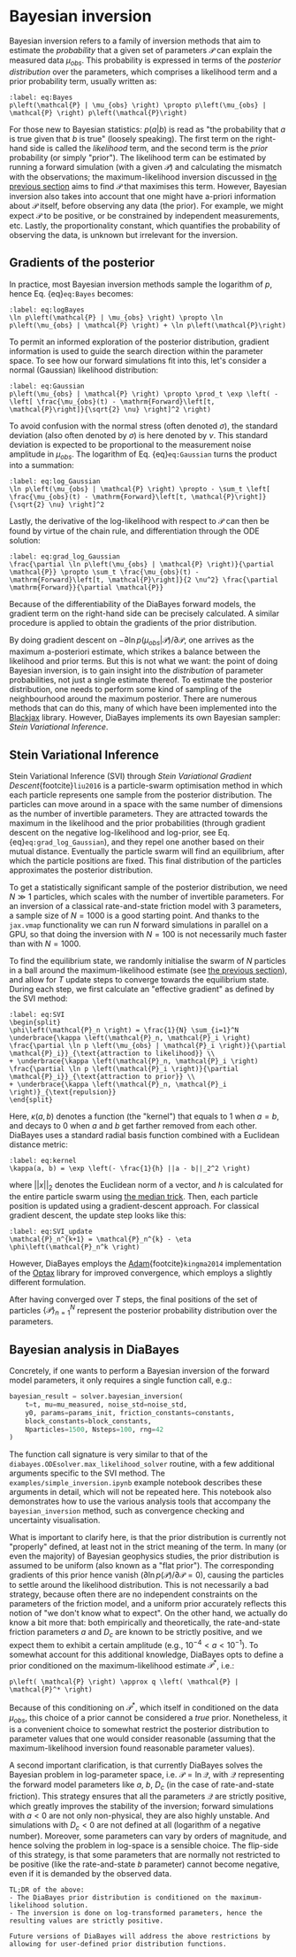 # Bayesian inversion

Bayesian inversion refers to a family of inversion methods that aim to estimate the _probability_ that a given set of parameters $\mathcal{P}$ can explain the measured data $\mu_{obs}$. This probability is expressed in terms of the _posterior distribution_ over the parameters, which comprises a likelihood term and a prior probability term, usually written as:
```{math}
:label: eq:Bayes
p\left(\mathcal{P} | \mu_{obs} \right) \propto p\left(\mu_{obs} | \mathcal{P} \right) p\left(\mathcal{P}\right)
```
For those new to Bayesian statistics: $p\left(a|b \right)$ is read as "the probability that $a$ is true given that $b$ is true" (loosely speaking). The first term on the right-hand side is called the _likelihood_ term, and the second term is the _prior_ probability (or simply "prior"). The likelihood term can be estimated by running a forward simulation (with a given $\mathcal{P}$) and calculating the mismatch with the observations; the maximum-likelihood inversion discussed in [the previous section](max-likelihood) aims to find $\mathcal{P}$ that maximises this term. However, Bayesian inversion also takes into account that one might have a-priori information about $\mathcal{P}$ itself, before observing any data (the prior). For example, we might expect $\mathcal{P}$ to be positive, or be constrained by independent measurements, etc. Lastly, the proportionality constant, which quantifies the probability of observing the data, is unknown but irrelevant for the inversion.

## Gradients of the posterior

In practice, most Bayesian inversion methods sample the logarithm of $p$, hence Eq. {eq}`eq:Bayes` becomes:
```{math}
:label: eq:logBayes
\ln p\left(\mathcal{P} | \mu_{obs} \right) \propto \ln p\left(\mu_{obs} | \mathcal{P} \right) + \ln p\left(\mathcal{P}\right)
```
To permit an informed exploration of the posterior distribution, gradient information is used to guide the search direction within the parameter space. To see how our forward simulations fit into this, let's consider a normal (Gaussian) likelihood distribution:
```{math}
:label: eq:Gaussian
p\left(\mu_{obs} | \mathcal{P} \right) \propto \prod_t \exp \left( - \left[ \frac{\mu_{obs}(t) - \mathrm{Forward}\left[t, \mathcal{P}\right]}{\sqrt{2} \nu} \right]^2 \right)
```
To avoid confusion with the normal stress (often denoted $\sigma$), the standard deviation (also often denoted by $\sigma$) is here denoted by $\nu$. This standard deviation is expected to be proportional to the measurement noise amplitude in $\mu_{obs}$. The logarithm of Eq. {eq}`eq:Gaussian` turns the product into a summation:
```{math}
:label: eq:log_Gaussian
\ln p\left(\mu_{obs} | \mathcal{P} \right) \propto - \sum_t \left[ \frac{\mu_{obs}(t) - \mathrm{Forward}\left[t, \mathcal{P}\right]}{\sqrt{2} \nu} \right]^2
```
Lastly, the derivative of the log-likelihood with respect to $\mathcal{P}$ can then be found by virtue of the chain rule, and differentiation through the ODE solution:
```{math}
:label: eq:grad_log_Gaussian
\frac{\partial \ln p\left(\mu_{obs} | \mathcal{P} \right)}{\partial \mathcal{P}} \propto \sum_t \frac{\mu_{obs}(t) - \mathrm{Forward}\left[t, \mathcal{P}\right]}{2 \nu^2} \frac{\partial \mathrm{Forward}}{\partial \mathcal{P}}
```
Because of the differentiability of the DiaBayes forward models, the gradient term on the right-hand side can be precisely calculated. A similar procedure is applied to obtain the gradients of the prior distribution.

By doing gradient descent on $-\partial \ln p\left(\mu_{obs} | \mathcal{P} \right) / \partial \mathcal{P}$, one arrives as the maximum a-posteriori estimate, which strikes a balance between the likelihood and prior terms. But this is not what we want: the point of doing Bayesian inversion, is to gain insight into the _distribution_ of parameter probabilities, not just a single estimate thereof. To estimate the posterior distribution, one needs to perform some kind of sampling of the neighbourhood around the maximum posterior. There are numerous methods that can do this, many of which have been implemented into the [Blackjax](https://blackjax-devs.github.io/blackjax/) library. However, DiaBayes implements its own Bayesian sampler: _Stein Variational Inference_.


## Stein Variational Inference

Stein Variational Inference (SVI) through _Stein Variational Gradient Descent_{footcite}`liu2016` is a particle-swarm optimisation method in which each particle represents one sample from the posterior distribution. The particles can move around in a space with the same number of dimensions as the number of invertible parameters. They are attracted towards the maximum in the likelihood and the prior probabilities (through gradient descent on the negative log-likelihood and log-prior, see Eq. {eq}`eq:grad_log_Gaussian`), and they repel one another based on their mutual distance. Eventually the particle swarm will find an equilibrium, after which the particle positions are fixed. This final distribution of the particles approximates the posterior distribution.

To get a statistically significant sample of the posterior distribution, we need $N \gg 1$ particles, which scales with the number of invertible parameters. For an inversion of a classical rate-and-state friction model with 3 parameters, a sample size of $N = 1000$ is a good starting point. And thanks to the `jax.vmap` functionality we can run $N$ forward simulations in parallel on a GPU, so that doing the inversion with $N=100$ is not necessarily much faster than with $N=1000$.

To find the equilibrium state, we randomly initialise the swarm of $N$ particles in a ball around the maximum-likelihood estimate (see [the previous section](max-likelihood)), and allow for $T$ update steps to converge towards the equilibrium state. During each step, we first calculate an "effective gradient" as defined by the SVI method:
```{math}
:label: eq:SVI
\begin{split}
\phi\left(\mathcal{P}_n \right) = \frac{1}{N} \sum_{i=1}^N \underbrace{\kappa \left(\mathcal{P}_n, \mathcal{P}_i \right) \frac{\partial \ln p \left(\mu_{obs} | \mathcal{P}_i \right)}{\partial \mathcal{P}_i}}_{\text{attraction to likelihood}} \\
+ \underbrace{\kappa \left(\mathcal{P}_n, \mathcal{P}_i \right) \frac{\partial \ln p \left(\mathcal{P}_i \right)}{\partial \mathcal{P}_i}}_{\text{attraction to prior}} \\
+ \underbrace{\kappa \left(\mathcal{P}_n, \mathcal{P}_i \right)}_{\text{repulsion}}
\end{split}
```
Here, $\kappa(a, b)$ denotes a function (the "kernel") that equals to 1 when $a = b$, and decays to 0 when $a$ and $b$ get farther removed from each other. DiaBayes uses a standard radial basis function combined with a Euclidean distance metric:
```{math}
:label: eq:kernel
\kappa(a, b) = \exp \left(- \frac{1}{h} ||a - b||_2^2 \right)
```
where $||x||_2$ denotes the Euclidean norm of a vector, and $h$ is calculated for the entire particle swarm using [the median trick](https://en.wikipedia.org/wiki/Median_trick). Then, each particle position is updated using a gradient-descent approach. For classical gradient descent, the update step looks like this:
```{math}
:label: eq:SVI_update
\mathcal{P}_n^{k+1} = \mathcal{P}_n^{k} - \eta \phi\left(\mathcal{P}_n^k \right)
```
However, DiaBayes employs the [Adam](https://optax.readthedocs.io/en/latest/api/optimizers.html#optax.adam){footcite}`kingma2014` implementation of the [Optax](https://optax.readthedocs.io/en/latest/index.html) library for improved convergence, which employs a slightly different formulation.

After having converged over $T$ steps, the final positions of the set of particles $\left\{ \mathcal{P} \right\}_{n=1}^N$ represent the posterior probability distribution over the parameters.

## Bayesian analysis in DiaBayes

Concretely, if one wants to perform a Bayesian inversion of the forward model parameters, it only requires a single function call, e.g.:
```python
bayesian_result = solver.bayesian_inversion(
    t=t, mu=mu_measured, noise_std=noise_std,
    y0, params=params_init, friction_constants=constants, 
    block_constants=block_constants, 
    Nparticles=1500, Nsteps=100, rng=42
)
```
The function call signature is very similar to that of the `diabayes.ODEsolver.max_likelihood_solver` routine, with a few additional arguments specific to the SVI method. The `examples/simple_inversion.ipynb` example notebook describes these arguments in detail, which will not be repeated here. This notebook also demonstrates how to use the various analysis tools that accompany the `bayesian_inversion` method, such as convergence checking and uncertainty visualisation.

What is important to clarify here, is that the prior distribution is currently not "properly" defined, at least not in the strict meaning of the term. In many (or even the majority) of Bayesian geophysics studies, the prior distribution is assumed to be uniform (also known as a "flat prior"). The corresponding gradients of this prior hence vanish ($\partial \ln p\left(\mathcal{P} \right) / \partial \mathcal{P} = 0$), causing the particles to settle around the likelihood distribution. This is not necessarily a bad strategy, because often there are no independent constraints on the parameters of the friction model, and a uniform prior accurately reflects this notion of "we don't know what to expect". On the other hand, we actually do know a bit more that: both empirically and theoretically, the rate-and-state friction parameters $a$ and $D_c$ are known to be strictly positive, and we expect them to exhibit a certain amplitude (e.g., $10^{-4} < a < 10^{-1}$). To somewhat account for this additional knowledge, DiaBayes opts to define a prior conditioned on the maximum-likelihood estimate $\mathcal{P}^*$, i.e.:
```{math}
p\left( \mathcal{P} \right) \approx q \left( \mathcal{P} | \mathcal{P}^* \right)
```
Because of this conditioning on $\mathcal{P}^*$, which itself in conditioned on the data $\mu_{obs}$, this choice of a prior cannot be considered a _true_ prior. Nonetheless, it is a convenient choice to somewhat restrict the posterior distribution to parameter values that one would consider reasonable (assuming that the maximum-likelihood inversion found reasonable parameter values).

A second important clarification, is that currently DiaBayes solves the Bayesian problem in log-parameter space, i.e. $\mathcal{P} = \ln \mathcal{Q}$, with $\mathcal{Q}$ representing the forward model parameters like $a$, $b$, $D_c$ (in the case of rate-and-state friction). This strategy ensures that all the parameters $\mathcal{Q}$ are strictly positive, which greatly improves the stability of the inversion; forward simulations with $a < 0$ are not only non-physical, they are also highly unstable. And simulations with $D_c < 0$ are not defined at all (logarithm of a negative number). Moreover, some parameters can vary by orders of magnitude, and hence solving the problem in log-space is a sensible choice. The flip-side of this strategy, is that some parameters that are normally not restricted to be positive (like the rate-and-state $b$ parameter) cannot become negative, even if it is demanded by the observed data.

```{warning}
TL;DR of the above:
- The DiaBayes prior distribution is conditioned on the maximum-likelihood solution.
- The inversion is done on log-transformed parameters, hence the resulting values are strictly positive.
```

```{admonition} Future work
Future versions of DiaBayes will address the above restrictions by allowing for user-defined prior distribution functions.
```

```{rubric} References
```
```{footbibliography}
```